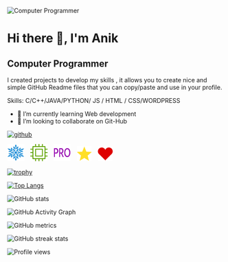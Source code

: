 ![Computer Programmer](https://scontent.fdac137-1.fna.fbcdn.net/v/t39.30808-6/369791338_186242437804801_3190569567738575888_n.jpg?_nc_cat=105&ccb=1-7&_nc_sid=e3f864&_nc_ohc=MQNDeoezOrgAX8MpS1x&_nc_ht=scontent.fdac137-1.fna&oh=00_AfARHoxxAfIFy1nyL6veXjuJd5fOKfuYERm-3jNTrjGU_g&oe=64EA53FC)

# Hi there 👋, I'm Anik 
## Computer Programmer


I created projects to develop my skills , it allows you to create nice and simple GitHub Readme files that you can copy/paste and use in your profile.

Skills: C/C++/JAVA/PYTHON/ JS / HTML / CSS/WORDPRESS

- 🌱 I’m currently learning Web development 
- 👯 I’m looking to collaborate on Git-Hub 


[<img src='https://cdn.jsdelivr.net/npm/simple-icons@3.0.1/icons/github.svg' alt='github' height='40'>](https://github.com/anikacraj)  

<a href='https://archiveprogram.github.com/'><img src='https://raw.githubusercontent.com/acervenky/animated-github-badges/master/assets/acbadge.gif' width='40' height='40'></a> <a href='https://docs.github.com/en/developers'><img src='https://raw.githubusercontent.com/acervenky/animated-github-badges/master/assets/devbadge.gif' width='40' height='40'></a> <a href='https://github.com/pricing'><img src='https://raw.githubusercontent.com/acervenky/animated-github-badges/master/assets/pro.gif' width='40' height='40'></a> <a href='https://stars.github.com/'><img src='https://raw.githubusercontent.com/acervenky/animated-github-badges/master/assets/starbadge.gif' width='35' height='35'></a> <a href='https://docs.github.com/en/github/supporting-the-open-source-community-with-github-sponsors'><img src='https://raw.githubusercontent.com/acervenky/animated-github-badges/master/assets/sponsorbadge.gif' width='35' height='35'></a> 

[![trophy](https://github-profile-trophy.vercel.app/?username=anikacraj)](https://github.com/ryo-ma/github-profile-trophy)

[![Top Langs](https://github-readme-stats.vercel.app/api/top-langs/?username=anikacraj)](https://github.com/anuraghazra/github-readme-stats)

![GitHub stats](https://github-readme-stats.vercel.app/api?username=anikacraj&show_icons=true)  

![GitHub Activity Graph](https://activity-graph.herokuapp.com/graph?username=anikacraj)  

![GitHub metrics](https://metrics.lecoq.io/anikacraj)  

![GitHub streak stats](https://streak-stats.demolab.com/?user=anikacraj)  

![Profile views](https://gpvc.arturio.dev/anikacraj)  
